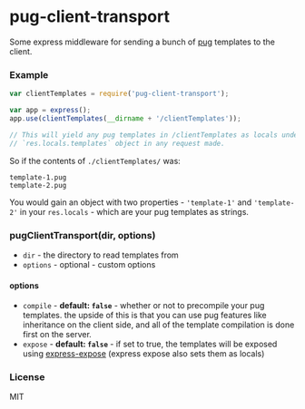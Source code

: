 # pug-client-transport

Some express middleware for sending a bunch of
[pug](https://github.com/visionmedia/pug) templates to the client.

### Example

```javascript
var clientTemplates = require('pug-client-transport');

var app = express();
app.use(clientTemplates(__dirname + '/clientTemplates'));

// This will yield any pug templates in /clientTemplates as locals under the
// `res.locals.templates` object in any request made. 
```

So if the contents of `./clientTemplates/` was:
```
template-1.pug
template-2.pug
```

You would gain an object with two properties - `'template-1'` and
`'template-2'` in your `res.locals` - which are your pug templates as strings.

### pugClientTransport(dir, options)

* `dir` - the directory to read templates from
* `options` - optional - custom options

#### options

* `compile` - **default: `false`** - whether or not to precompile your pug 
  templates. the upside of this is that you can use pug features like 
  inheritance on the client side, and all of the template compilation is done 
  first on the server.
* `expose` - **default: `false`** - if set to true, the templates will be 
  exposed using [express-expose](https://github.com/visionmedia/express-expose)
  (express expose also sets them as locals)

### License

MIT
